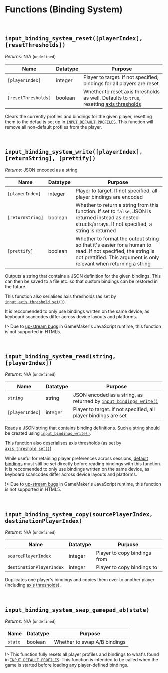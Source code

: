 # Functions (Binding System)

&nbsp;

## `input_binding_system_reset([playerIndex], [resetThresholds])`

*Returns:* N/A (`undefined`)

|Name               |Datatype|Purpose                                                                                                                                                      |
|-------------------|--------|-------------------------------------------------------------------------------------------------------------------------------------------------------------|
|`[playerIndex]`    |integer |Player to target. If not specified, bindings for all players are reset                                                                                       |
|`[resetThresholds]`|boolean |Whether to reset axis thresholds as well. Defaults to `true`, resetting [axis thresholds](Functions-(Other)#input_axis_threshold_setaxis-min-max-playerindex)|

Clears the currently profiles and bindings for the given player, resetting them to the defaults set up in [`INPUT_DEFAULT_PROFILES`](Configuration?id=profiles-and-bindings). This function will remove all non-default profiles from the player.

&nbsp;

## `input_binding_system_write([playerIndex], [returnString], [prettify])`

*Returns:* JSON encoded as a string

|Name            |Datatype|Purpose                                                                                                                                                                            |
|----------------|--------|-----------------------------------------------------------------------------------------------------------------------------------------------------------------------------------|
|`[playerIndex]` |integer |Player to target. If not specified, all player bindings are encoded                                                                                                                |
|`[returnString]`|boolean |Whether to return a string from this function. If set to `false`, JSON is returned instead as nested structs/arrays. If not specified, a string is returned                        |
|`[prettify]`    |boolean |Whether to format the output string so that it's easier for a human to read. If not specified, the string is not prettified. This argument is only relevant when returning a string|

Outputs a string that contains a JSON definition for the given bindings. This can then be saved to a file etc. so that custom bindings can be restored in the future.

This function also serialises axis thresholds (as set by [`input_axis_threshold_set()`](Functions-(Other)#input_axis_threshold_setaxis-min-max-playerindex)).

It is reccomended to only use bindings written on the same device, as keyboard scancodes differ across device layouts and platforms.

!> Due to [up-stream bugs](https://github.com/JujuAdams/Input/issues/152) in GameMaker's JavaScript runtime, this function is not supported in HTML5.

&nbsp;

## `input_binding_system_read(string, [playerIndex])`

*Returns:* N/A (`undefined`)

|Name           |Datatype|Purpose                                                                                              |
|---------------|--------|-----------------------------------------------------------------------------------------------------|
|`string`       |string  |JSON encoded as a string, as returned by [`input_bindings_write()`](Functions-(Binding-Management)#input_bindings_writeplayerindex)|
|`[playerIndex]`|integer |Player to target. If not specified, all player bindings are set                                      |

Reads a JSON string that contains binding definitions. Such a string should be created using [`input_bindings_write()`](Functions-(Binding-Management)#input_bindings_readstring-playerindex).

This function also deserialises axis thresholds (as set by [`axis_threshold_set()`](Functions-(Other)#input_axis_threshold_setaxis-min-max-playerindex)).

While useful for retaining player preferences across sessions, [default bindings](Functions-(Default-Bindings)) must still be set directly before reading bindings with this function. It is reccomended to only use bindings written on the same device, as keyboard scancodes differ across device layouts and platforms.

!> Due to [up-stream bugs](https://github.com/JujuAdams/Input/issues/152) in GameMaker's JavaScript runtime, this function is not supported in HTML5.

&nbsp;

## `input_binding_system_copy(sourcePlayerIndex, destinationPlayerIndex)`

*Returns:* N/A (`undefined`)

|Name                    |Datatype|Purpose                     |
|------------------------|--------|----------------------------|
|`sourcePlayerIndex`     |integer |Player to copy bindings from|
|`destinationPlayerIndex`|integer |Player to copy bindings to  |

Duplicates one player's bindings and copies them over to another player (including [axis thresholds](Functions-(Other)#input_axis_threshold_setaxis-min-max-playerindex)).

&nbsp;

## `input_binding_system_swap_gamepad_ab(state)`

*Returns:* N/A (`undefined`)

|Name   |Datatype|Purpose                     |
|-------|--------|----------------------------|
|`state`|boolean |Whether to swap A/B bindings|

!> This function fully resets all player profiles and bindings to what's found in [`INPUT_DEFAULT_PROFILES`](Configuration?id=profiles-and-bindings). This function is intended to be called when the game is started before loading any player-defined bindings.
